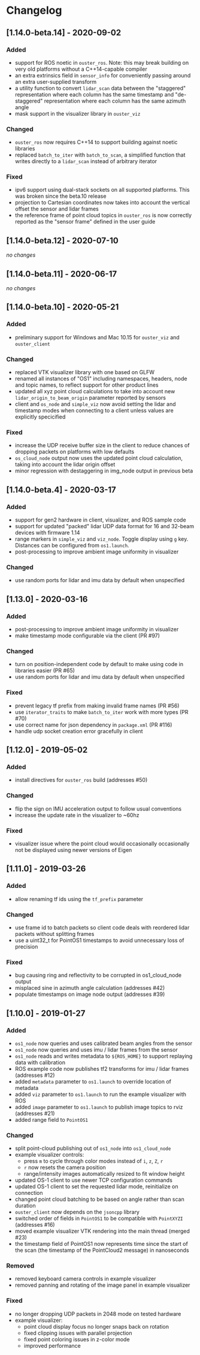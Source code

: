 # Changelog

## [1.14.0-beta.14] - 2020-09-02
### Added
- support for ROS noetic in `ouster_ros`. Note: this may break building on very old platforms
  without a C++14-capable compiler
- an extra extrinsics field in `sensor_info` for conveniently passing around an extra user-supplied
  transform
- a utility function to convert `lidar_scan` data between the "staggered" representation where each
  column has the same timestamp and "de-staggered" representation where each column has the same
  azimuth angle
- mask support in the visualizer library in `ouster_viz`

### Changed
- `ouster_ros` now requires C++14 to support building against noetic libraries
- replaced `batch_to_iter` with `batch_to_scan`, a simplified function that writes directly to
  a `lidar_scan` instead of arbitrary iterator

### Fixed
- ipv6 support using dual-stack sockets on all supported platforms. This was broken since the
  beta.10 release
- projection to Cartesian coordinates now takes into account the vertical offset the sensor and
  lidar frames
- the reference frame of point cloud topics in `ouster_ros` is now correctly reported as the "sensor
  frame" defined in the user guide

## [1.14.0-beta.12] - 2020-07-10
*no changes*

## [1.14.0-beta.11] - 2020-06-17
*no changes*

## [1.14.0-beta.10] - 2020-05-21
### Added
- preliminary support for Windows and Mac 10.15 for `ouster_viz` and
  `ouster_client`

### Changed
- replaced VTK visualizer library with one based on GLFW
- renamed all instances of "OS1" including namespaces, headers, node and topic
  names, to reflect support for other product lines
- updated all xyz point cloud calculations to take into account new
  `lidar_origin_to_beam_origin` parameter reported by sensors
- client and `os_node` and `simple_viz` now avoid setting the lidar and timestamp
  modes when connecting to a client unless values are explicitly specicified

### Fixed
- increase the UDP receive buffer size in the client to reduce chances of
  dropping packets on platforms with low defaults
- `os_cloud_node` output now uses the updated point cloud calculation, taking
  into account the lidar origin offset
- minor regression with destaggering in img_node output in previous beta

## [1.14.0-beta.4] - 2020-03-17
### Added
- support for gen2 hardware in client, visualizer, and ROS sample code
- support for updated "packed" lidar UDP data format for 16 and
  32-beam devices with firmware 1.14
- range markers in `simple_viz` and `viz_node`. Toggle display using
  `g` key. Distances can be configured from `os1.launch`.
- post-processing to improve ambient image uniformity in visualizer

### Changed
- use random ports for lidar and imu data by default when unspecified

## [1.13.0] - 2020-03-16
### Added
- post-processing to improve ambient image uniformity in visualizer
- make timestamp mode configurable via the client (PR #97)

### Changed
- turn on position-independent code by default to make using code in libraries
  easier (PR #65)
- use random ports for lidar and imu data by default when unspecified

### Fixed
- prevent legacy tf prefix from making invalid frame names (PR #56)
- use `iterator_traits` to make `batch_to_iter` work with more types (PR #70)
- use correct name for json dependency in `package.xml` (PR #116)
- handle udp socket creation error gracefully in client

## [1.12.0] - 2019-05-02
### Added
- install directives for `ouster_ros` build (addresses #50)

### Changed
- flip the sign on IMU acceleration output to follow usual conventions
- increase the update rate in the visualizer to ~60hz

### Fixed
- visualizer issue where the point cloud would occasionally occasionally not be
  displayed using newer versions of Eigen

## [1.11.0] - 2019-03-26
### Added
- allow renaming tf ids using the `tf_prefix` parameter

### Changed
- use frame id to batch packets so client code deals with reordered lidar
  packets without splitting frames
- use a uint32_t for PointOS1 timestamps to avoid unnecessary loss of precision

### Fixed
- bug causing ring and reflectivity to be corrupted in os1_cloud_node output
- misplaced sine in azimuth angle calculation (addresses #42)
- populate timestamps on image node output (addresses #39)

## [1.10.0] - 2019-01-27
### Added
- `os1_node` now queries and uses calibrated beam angles from the sensor
- `os1_node` now queries and uses imu / lidar frames from the sensor
- `os1_node` reads and writes metadata to `${ROS_HOME}` to support replaying
  data with calibration
- ROS example code now publishes tf2 transforms for imu / lidar frames
  (addresses #12)
- added `metadata` parameter to `os1.launch` to override location of metadata
- added `viz` parameter to `os1.launch` to run the example visualizer with ROS
- added `image` parameter to `os1.launch` to publish image topics to rviz
  (addresses #21)
- added range field to `PointOS1`

### Changed
- split point-cloud publishing out of `os1_node` into `os1_cloud_node`
- example visualizer controls:
    + press `m` to cycle through color modes instead of `i`, `z`, `Z`, `r`
    + `r` now resets the camera position
    + range/intensity images automatically resized to fit window height
- updated OS-1 client to use newer TCP configuration commands
- updated OS-1 client to set the requested lidar mode, reinitialize on connection
- changed point cloud batching to be based on angle rather than scan duration
- `ouster_client` now depends on the `jsoncpp` library
- switched order of fields in `PointOS1` to be compatible with `PointXYZI`
  (addresses #16)
- moved example visualizer VTK rendering into the main thread (merged #23)
- the timestamp field of PointOS1 now represents time since the start of the
  scan (the timestamp of the PointCloud2 message) in nanoseconds

### Removed
- removed keyboard camera controls in example visualizer
- removed panning and rotating of the image panel in example visualizer

### Fixed
- no longer dropping UDP packets in 2048 mode on tested hardware
- example visualizer:
    + point cloud display focus no longer snaps back on rotation
    + fixed clipping issues with parallel projection
    + fixed point coloring issues in z-color mode
    + improved performance
